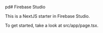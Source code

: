 pd# Firebase Studio

This is a NextJS starter in Firebase Studio.

To get started, take a look at src/app/page.tsx.
